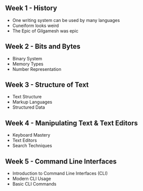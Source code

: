 ## Week 1 - History
- One writing system can be used by many languages
- Cuneiform looks weird
- The Epic of Gilgamesh was epic
## Week 2 - Bits and Bytes
- Binary System
- Memory Types
- Number Representation
## Week 3 - Structure of Text
- Text Structure
- Markup Languages
- Structured Data
## Week 4 - Manipulating Text & Text Editors
- Keyboard Mastery
- Text Editors
- Search Techniques
## Week 5 - Command Line Interfaces
- Introduction to Command Line Interfaces (CLI)
- Modern CLI Usage
- Basic CLI Commands
